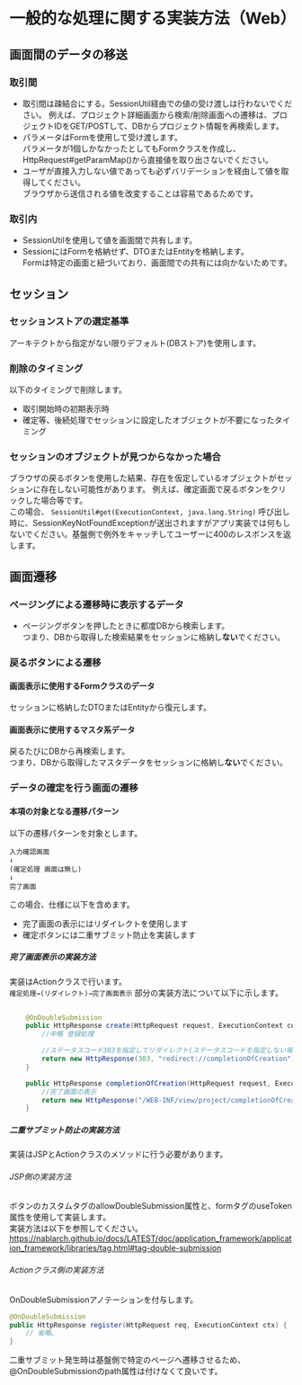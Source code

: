# 一般的な処理に関する実装方法（Web）

## 画面間のデータの移送

### 取引間

- 取引間は疎結合にする。SessionUtil経由での値の受け渡しは行わないでください。
  例えば、プロジェクト詳細画面から検索/削除画面への遷移は、プロジェクトIDをGET/POSTして、DBからプロジェクト情報を再検索します。
- パラメータはFormを使用して受け渡します。  
  パラメータが1個しかなかったとしてもFormクラスを作成し、HttpRequest#getParamMap()から直接値を取り出さないでください。
- ユーザが直接入力しない値であっても必ずバリデーションを経由して値を取得してください。  
  ブラウザから送信される値を改変することは容易であるためです。

### 取引内

- SessionUtilを使用して値を画面間で共有します。
- SessionにはFormを格納せず、DTOまたはEntityを格納します。  
  Formは特定の画面と紐づいており、画面間での共有には向かないためです。

## セッション

### セッションストアの選定基準

アーキテクトから指定がない限りデフォルト(DBストア)を使用します。

### 削除のタイミング

以下のタイミングで削除します。
- 取引開始時の初期表示時
- 確定等、後続処理でセッションに設定したオブジェクトが不要になったタイミング

### セッションのオブジェクトが見つからなかった場合

ブラウザの戻るボタンを使用した結果、存在を仮定しているオブジェクトがセッションに存在しない可能性があります。  例えば、確定画面で戻るボタンをクリックした場合等です。  
この場合、 `SessionUtil#get(ExecutionContext, java.lang.String)` 呼び出し時に、SessionKeyNotFoundExceptionが送出されますがアプリ実装では何もしないでください。基盤側で例外をキャッチしてユーザーに400のレスポンスを返します。

## 画面遷移

### ページングによる遷移時に表示するデータ
- ページングボタンを押したときに都度DBから検索します。  
  つまり、DBから取得した検索結果をセッションに格納し**ない**でください。

### 戻るボタンによる遷移

#### 画面表示に使用するFormクラスのデータ

セッションに格納したDTOまたはEntityから復元します。

#### 画面表示に使用するマスタ系データ

戻るたびにDBから再検索します。  
つまり、DBから取得したマスタデータをセッションに格納し**ない**でください。


### データの確定を行う画面の遷移

#### 本項の対象となる遷移パターン

以下の遷移パターンを対象とします。
```
入力確認画面
↓
(確定処理 画面は無し)
↓
完了画面
```

この場合、仕様に以下を含めます。
- 完了画面の表示にはリダイレクトを使用します
- 確定ボタンには二重サブミット防止を実装します

##### 完了画面表示の実装方法

実装はActionクラスで行います。  
`確定処理→(リダイレクト)→完了画面表示` 部分の実装方法について以下に示します。

````java

    @OnDoubleSubmission
    public HttpResponse create(HttpRequest request, ExecutionContext context) {
        //中略 登録処理

        //ステータスコード303を指定してリダイレクト(ステータスコードを指定しない場合302になる)
        return new HttpResponse(303, "redirect://completionOfCreation");
    }

    public HttpResponse completionOfCreation(HttpRequest request, ExecutionContext context) {
        //完了画面の表示
        return new HttpResponse("/WEB-INF/view/project/completionOfCreation.jsp");
    }
````


##### 二重サブミット防止の実装方法

実装はJSPとActionクラスのメソッドに行う必要があります。

###### JSP側の実装方法

ボタンのカスタムタグのallowDoubleSubmission属性と、formタグのuseToken属性を使用して実装します。  
実装方法は以下を参照してください。  
https://nablarch.github.io/docs/LATEST/doc/application_framework/application_framework/libraries/tag.html#tag-double-submission

###### Actionクラス側の実装方法

OnDoubleSubmissionアノテーションを付与します。
````java
@OnDoubleSubmission
public HttpResponse register(HttpRequest req, ExecutionContext ctx) {
    // 省略。
}
````

二重サブミット発生時は基盤側で特定のページへ遷移させるため、@OnDoubleSubmissionのpath属性は付けなくて良いです。
